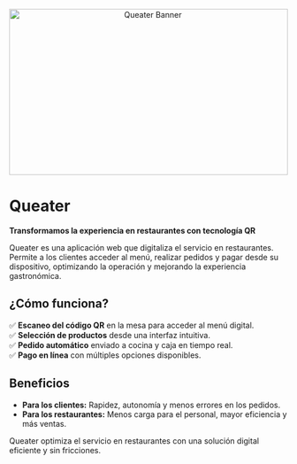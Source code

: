<p align="center">
  <img src="https://github.com/user-attachments/assets/16730594-4fc2-4aff-b955-802586452765" alt="Queater Banner" width="100%" height="300px">
</p>


# Queater  

**Transformamos la experiencia en restaurantes con tecnología QR**  

Queater es una aplicación web que digitaliza el servicio en restaurantes. Permite a los clientes acceder al menú, realizar pedidos y pagar desde su dispositivo, optimizando la operación y mejorando la experiencia gastronómica.  

## ¿Cómo funciona?  
✅ **Escaneo del código QR** en la mesa para acceder al menú digital.  
✅ **Selección de productos** desde una interfaz intuitiva.  
✅ **Pedido automático** enviado a cocina y caja en tiempo real.  
✅ **Pago en línea** con múltiples opciones disponibles.  

## Beneficios  
- **Para los clientes:** Rapidez, autonomía y menos errores en los pedidos.  
- **Para los restaurantes:** Menos carga para el personal, mayor eficiencia y más ventas.  

Queater optimiza el servicio en restaurantes con una solución digital eficiente y sin fricciones.  
